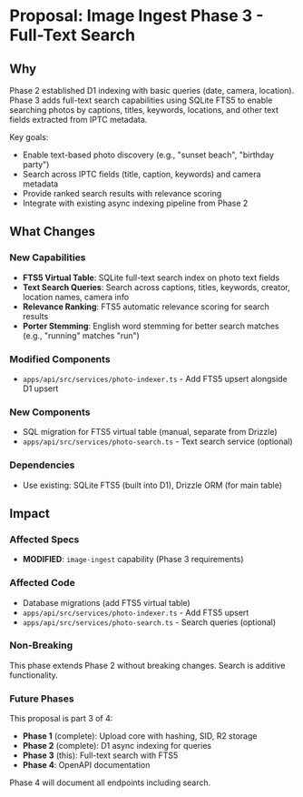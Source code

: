 # Proposal: Image Ingest Phase 3 - Full-Text Search

## Why

Phase 2 established D1 indexing with basic queries (date, camera, location). Phase 3 adds full-text search capabilities using SQLite FTS5 to enable searching photos by captions, titles, keywords, locations, and other text fields extracted from IPTC metadata.

Key goals:
- Enable text-based photo discovery (e.g., "sunset beach", "birthday party")
- Search across IPTC fields (title, caption, keywords) and camera metadata
- Provide ranked search results with relevance scoring
- Integrate with existing async indexing pipeline from Phase 2

## What Changes

### New Capabilities
- **FTS5 Virtual Table**: SQLite full-text search index on photo text fields
- **Text Search Queries**: Search across captions, titles, keywords, creator, location names, camera info
- **Relevance Ranking**: FTS5 automatic relevance scoring for search results
- **Porter Stemming**: English word stemming for better search matches (e.g., "running" matches "run")

### Modified Components
- `apps/api/src/services/photo-indexer.ts` - Add FTS5 upsert alongside D1 upsert

### New Components
- SQL migration for FTS5 virtual table (manual, separate from Drizzle)
- `apps/api/src/services/photo-search.ts` - Text search service (optional)

### Dependencies
- Use existing: SQLite FTS5 (built into D1), Drizzle ORM (for main table)

## Impact

### Affected Specs
- **MODIFIED**: `image-ingest` capability (Phase 3 requirements)

### Affected Code
- Database migrations (add FTS5 virtual table)
- `apps/api/src/services/photo-indexer.ts` - Add FTS5 upsert
- `apps/api/src/services/photo-search.ts` - Search queries (optional)

### Non-Breaking
This phase extends Phase 2 without breaking changes. Search is additive functionality.

### Future Phases
This proposal is part 3 of 4:
- **Phase 1** (complete): Upload core with hashing, SID, R2 storage
- **Phase 2** (complete): D1 async indexing for queries
- **Phase 3** (this): Full-text search with FTS5
- **Phase 4**: OpenAPI documentation

Phase 4 will document all endpoints including search.
